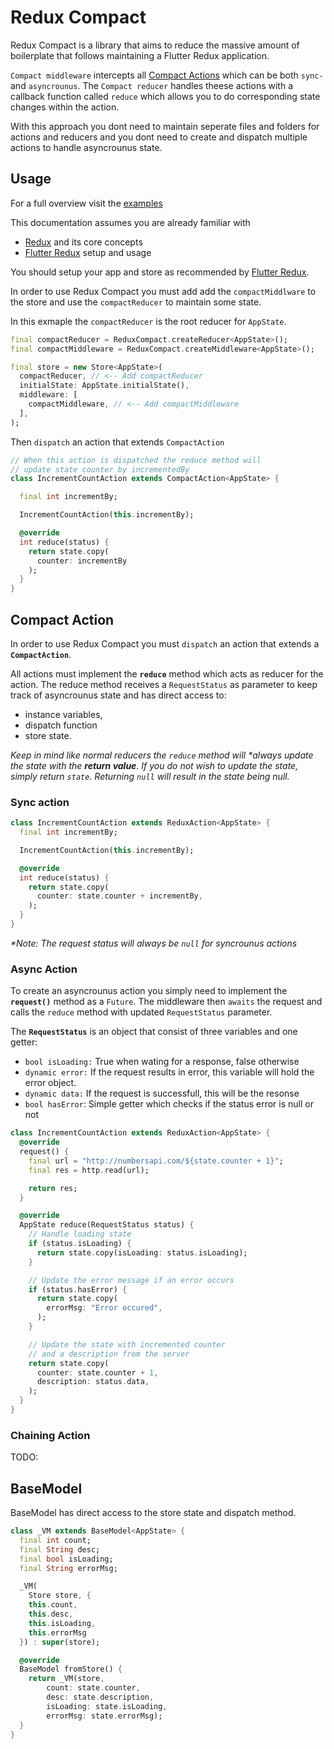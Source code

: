 # Redux Compact

Redux Compact is a library that aims to reduce the massive amount of boilerplate that follows maintaining a Flutter Redux application.

`Compact middleware` intercepts all [Compact Actions](#compact-action) which can be both `sync-` and `asyncrounus`. The `Compact reducer` handles theese actions with a callback function called `reduce` which allows you to do corresponding state changes within the action.

With this approach you dont need to maintain seperate files and folders for actions and reducers and you dont need to create and dispatch multiple actions to handle asyncrounus state.

<!-- `Compact Action` has access to the Redux store and state and provides you with the ability to dispatch and chain actions. The `reduce` method receives a `request state` as a paramater which allows you to react to asyncrounus state changes. With this approach you dont need to maintain seperate files and folders for actions and reducers and you dont need to `create` and `dispatch` multiple actions to handle asyncrounus state. -->

 <!-- This allows you to stop writing the huge amount of boilerplate that follows when `creating`, `combining` and `mapping` reducers and `creating` and `dispatching` multiple actions for asyncrounus state. -->

<!-- When you dispatch a Compact Action the state change occurs in the action `reduce` method. With this approach you dont need to maintain seperate files and folders for actions and reducers, in fact the only reducer you need is the Comptact reducer. This allows you to stop writing the huge amount of boilerplate that follows when `creating`, `combining` and `mapping` reducers.

The Compact Action can be both sync and asyncrounus and provides you the ability to chain. When the action is asyncrounus the reduce method receives the request state as parameter allowing you make corresponding state changes. This reduces the amount of actions you need to maintain asyncrounus state changes. -->

<!-- - All actions are handled with a single reducer -->

<!-- Actions and reducers are the same instance class

- You don't seprate actions from reducers
- Compact reducer handles all actions

Actions can be both sync- and asyncrounus

- Hanlde sync and asyncrounus state changes
- Easy to chain actions -->

<!-- The ReduxCompactMiddleware intercepts a `ReduxAction` which has access to both the Redux store and state which allows you make **sync- or asyncrounus** state changes within a single class. -->

## Usage

For a full overview visit the [examples](https://github.com/omaroskars/redux_compact/tree/master/example)

This documentation assumes you are already familiar with

- [Redux](https://pub.dev/packages/redux) and its core concepts
- [Flutter Redux](https://pub.dev/packages/flutter_redux) setup and usage

You should setup your app and store as recommended by [Flutter Redux](https://pub.dev/packages/flutter_redux).

In order to use Redux Compact you must add add the `compactMiddlware` to the store and use the `compactReducer` to maintain some state.

In this exmaple the `compactReducer` is the root reducer for `AppState`.

```dart
final compactReducer = ReduxCompact.createReducer<AppState>();
final compactMiddleware = ReduxCompact.createMiddleware<AppState>();

final store = new Store<AppState>(
  compactReducer, // <-- Add compactReducer
  initialState: AppState.initialState(),
  middleware: [
    compactMiddleware, // <-- Add compactMiddleware
  ],
);
```

Then `dispatch` an action that extends `CompactAction`

```dart
// When this action is dispatched the reduce method will
// update state counter by incrementedBy
class IncrementCountAction extends CompactAction<AppState> {

  final int incrementBy;

  IncrementCountAction(this.incrementBy);

  @override
  int reduce(status) {
    return state.copy(
      counter: incrementBy
    );
  }
}
```

## Compact Action

In order to use Redux Compact you must `dispatch` an action that extends a **`CompactAction`**.

All actions must implement the **`reduce`** method which acts as reducer for the action.
The reduce method receives a `RequestStatus` as parameter to keep track of asyncrounus state and has direct access to:

- instance variables,
- dispatch function
- store state.

_Keep in mind like normal reducers the `reduce` method will \*always update the state with the **return value**. If you do not wish to update the state, simply return `state`. Returning `null` will result in the state being null._

### Sync action

```dart
class IncrementCountAction extends ReduxAction<AppState> {
  final int incrementBy;

  IncrementCountAction(this.incrementBy);

  @override
  int reduce(status) {
    return state.copy(
      counter: state.counter + incrementBy,
    );
  }
}
```

_\*Note: The request status will always be `null` for syncrounus actions_

### Async Action

To create an asyncrounus action you simply need to implement the **`request()`** method as a `Future`. The middleware then `awaits` the request and calls the `reduce` method with updated `RequestStatus` parameter.

The **`RequestStatus`** is an object that consist of three variables and one getter:

- `bool isLoading:` True when wating for a response, false otherwise
- `dynamic error:` If the request results in error, this variable will hold the error object.
- `dynamic data:` If the request is successfull, this will be the resonse
- `bool hasError`: Simple getter which checks if the status error is null or not

```dart
class IncrementCountAction extends ReduxAction<AppState> {
  @override
  request() {
    final url = "http://numbersapi.com/${state.counter + 1}";
    final res = http.read(url);

    return res;
  }

  @override
  AppState reduce(RequestStatus status) {
    // Handle loading state
    if (status.isLoading) {
      return state.copy(isLoading: status.isLoading);
    }

    // Update the error message if an error occurs
    if (status.hasError) {
      return state.copy(
        errorMsg: "Error occured",
      );
    }

    // Update the state with incremented counter
    // and a description from the server
    return state.copy(
      counter: state.counter + 1,
      description: status.data,
    );
  }
}
```

### Chaining Action

TODO:

## BaseModel

BaseModel has direct access to the store state and dispatch method.

```dart
class _VM extends BaseModel<AppState> {
  final int count;
  final String desc;
  final bool isLoading;
  final String errorMsg;

  _VM(
    Store store, {
    this.count,
    this.desc,
    this.isLoading,
    this.errorMsg
  }) : super(store);

  @override
  BaseModel fromStore() {
    return _VM(store,
        count: state.counter,
        desc: state.description,
        isLoading: state.isLoading,
        errorMsg: state.errorMsg);
  }
}
```
